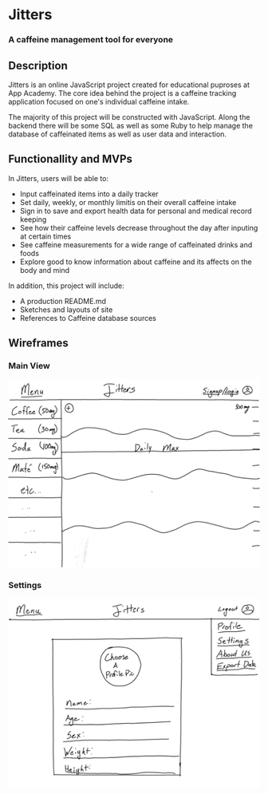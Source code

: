 # Jitters
### A caffeine management tool for everyone

## Description
Jitters is an online JavaScript project created for educational puproses at App Academy. The core idea behind the project is a caffeine tracking application focused on one's individual caffeine intake. 

The majority of this project will be constructed with JavaScript. Along the backend there will be some SQL as well as some Ruby to help manage the database of caffeinated items as well as user data and interaction.

## Functionallity and MVPs

In Jitters, users will be able to:

- Input caffeinated items into a daily tracker
- Set daily, weekly, or monthly limitis on their overall caffeine intake
- Sign in to save and export health data for personal and medical record keeping
- See how their caffeine levels decrease throughout the day after inputing at certain times
- See caffeine measurements for a wide range of caffeinated drinks and foods
- Explore good to know information about caffeine and its affects on the body and mind

In addition, this project will include: 

- A production README.md
- Sketches and layouts of site
- References to Caffeine database sources

## Wireframes

### Main View
![Main View Page](./readme_images/homepage.png)
### Settings
![Setting Main View](./readme_images/settings.png)
